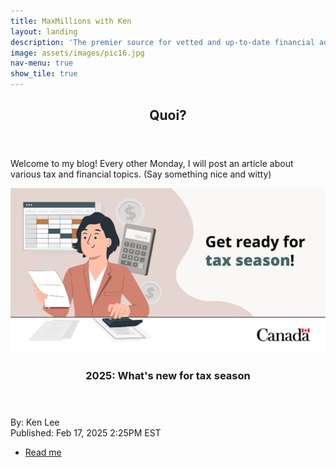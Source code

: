 ```yaml
---
title: MaxMillions with Ken
layout: landing
description: 'The premier source for vetted and up-to-date financial advice & news'
image: assets/images/pic16.jpg
nav-menu: true
show_tile: true
---
```


<!-- Main -->
<div id="main">

<!-- One -->
<section id="one">
	<div class="inner">
		<header class="major">
			<h2>Quoi?</h2>
		</header>
		<p>Welcome to my blog! Every other Monday, I will post an article about various tax and financial topics. (Say something nice and witty)</p>
	</div>
</section>

<!-- Two -->
<section id="two" class="spotlights">
	<section>
		<a href="/posts/2025/02-17-new-tax-changes" class="image">
			<img src="assets/images/pic17.jpg" alt="" data-position="center center" />
		</a>
		<div class="content">
			<div class="inner">
				<header class="major">
					<h3>2025: What's new for tax season</h3>
				</header>
				<p>By: Ken Lee<br>Published: Feb 17, 2025 2:25PM EST</p>
				<ul class="actions">
					<li><a href="/posts/2025/02-17-new-tax-changes" class="button">Read me</a></li>
				</ul>
			</div>
		</div>
	</section>
</section>

</div>
